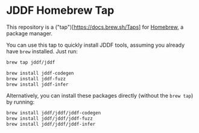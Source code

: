 # JDDF Homebrew Tap

This repository is a ("tap")[https://docs.brew.sh/Taps] for
[Homebrew](https://brew.sh/), a package manager.

You can use this tap to quickly install JDDF tools, assuming you already have
`brew` installed. Just run:

```bash
brew tap jddf/jddf

brew install jddf-codegen
brew install jddf-fuzz
brew install jddf-infer
```

Alternatively, you can install these packages directly (without the `brew tap`)
by running:

```bash
brew install jddf/jddf/jddf-codegen
brew install jddf/jddf/jddf-fuzz
brew install jddf/jddf/jddf-infer
```
